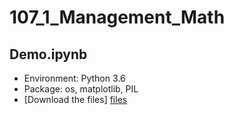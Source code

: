 # 107_1_Management_Math

## Demo.ipynb
* Environment: Python 3.6
* Package: os, matplotlib, PIL
* [Download the files] [files]



[files]: https://github.com/nicksome168/107_1_Management_Math/blob/master/Demo.zip
